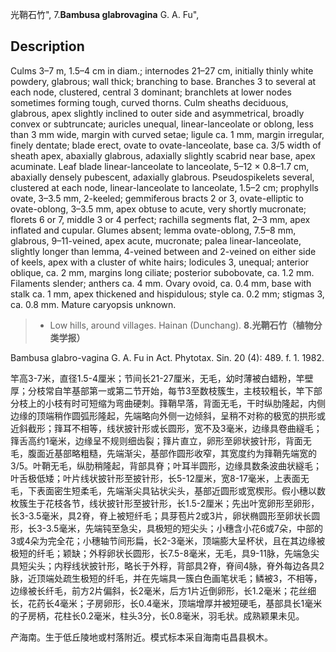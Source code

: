 光鞘石竹",
7.**Bambusa glabrovagina** G. A. Fu",

## Description
Culms 3–7 m, 1.5–4 cm in diam.; internodes 21–27 cm, initially thinly white powdery, glabrous; wall thick; branching to base. Branches 3 to several at each node, clustered, central 3 dominant; branchlets at lower nodes sometimes forming tough, curved thorns. Culm sheaths deciduous, glabrous, apex slightly inclined to outer side and asymmetrical, broadly convex or subtruncate; auricles unequal, linear-lanceolate or oblong, less than 3 mm wide, margin with curved setae; ligule ca. 1 mm, margin irregular, finely dentate; blade erect, ovate to ovate-lanceolate, base ca. 3/5 width of sheath apex, abaxially glabrous, adaxially slightly scabrid near base, apex acuminate. Leaf blade linear-lanceolate to lanceolate, 5–12 × 0.8–1.7 cm, abaxially densely pubescent, adaxially glabrous. Pseudospikelets several, clustered at each node, linear-lanceolate to lanceolate, 1.5–2 cm; prophylls ovate, 3–3.5 mm, 2-keeled; gemmiferous bracts 2 or 3, ovate-elliptic to ovate-oblong, 3–3.5 mm, apex obtuse to acute, very shortly mucronate; florets 6 or 7, middle 3 or 4 perfect; rachilla segments flat, 2–3 mm, apex inflated and cupular. Glumes absent; lemma ovate-oblong, 7.5–8 mm, glabrous, 9–11-veined, apex acute, mucronate; palea linear-lanceolate, slightly longer than lemma, 4-veined between and 2-veined on either side of keels, apex with a cluster of white hairs; lodicules 3, unequal; anterior oblique, ca. 2 mm, margins long ciliate; posterior subobovate, ca. 1.2 mm. Filaments slender; anthers ca. 4 mm. Ovary ovoid, ca. 0.4 mm, base with stalk ca. 1 mm, apex thickened and hispidulous; style ca. 0.2 mm; stigmas 3, ca. 0.8 mm. Mature caryopsis unknown.

> * Low hills, around villages. Hainan (Dunchang).
**8.光鞘石竹（植物分类学报）**

Bambusa glabro-vagina G. A. Fu in Act. Phytotax. Sin. 20 (4): 489. f. 1. 1982.

竿高3-7米，直径1.5-4厘米；节间长21-27厘米，无毛，幼时薄被白蜡粉，竿壁厚；分枝常自竿基部第一或第二节开始，每节3至数枝簇生，主枝较粗长，竿下部分枝上的小枝有时可短缩为弯曲硬刺。箨鞘早落，背面无毛，干时纵肋隆起，内侧边缘的顶端稍作圆弧形隆起，先端略向外侧一边倾斜，呈稍不对称的极宽的拱形或近斜截形；箨耳不相等，线状披针形或长圆形，宽不及3毫米，边缘具卷曲繸毛；箨舌高约1毫米，边缘呈不规则细齿裂；箨片直立，卵形至卵状披针形，背面无毛，腹面近基部略粗糙，先端渐尖，基部作圆形收窄，其宽度约为箨鞘先端宽的3/5。叶鞘无毛，纵肋稍隆起，背部具脊；叶耳半圆形，边缘具数条波曲状繸毛；叶舌极低矮；叶片线状披针形至披针形，长5-12厘米，宽8-17毫米，上表面无毛，下表面密生短柔毛，先端渐尖具钻状尖头，基部近圆形或宽楔形。假小穗以数枚簇生于花枝各节，线状披针形至披针形，长1.5-2厘米；先出叶宽卵形至卵形，长3-3.5毫米，具2脊，脊上被短纤毛；具芽苞片2或3片，卵状椭圆形至卵状长圆形，长3-3.5毫米，先端钝至急尖，具极短的短尖头；小穗含小花6或7朵，中部的3或4朵为完全花；小穗轴节间形扁，长2-3毫米，顶端膨大呈杯状，且在其边缘被极短的纤毛；颖缺；外稃卵状长圆形，长7.5-8毫米，无毛，具9-11脉，先端急尖具短尖头；内稃线状披针形，略长于外稃，背部具2脊，脊间4脉，脊外每边各具2脉，近顶端处疏生极短的纤毛，并在先端具一簇白色画笔状毛；鳞被3，不相等，边缘被长纤毛，前方2片偏斜，长2毫米，后方1片近倒卵形，长1.2毫米；花丝细长，花药长4毫米；子房卵形，长0.4毫米，顶端增厚并被短硬毛，基部具长1毫米的子房柄，花柱长0.2毫米，柱头3分，长0.8毫米，羽毛状。成熟颖果未见。

产海南。生于低丘陵地或村落附近。模式标本采自海南屯昌县枫木。
